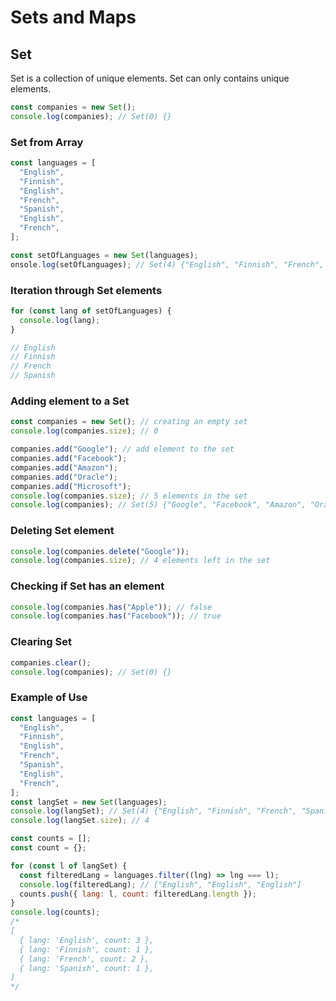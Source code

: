 # Sets and Maps

## Set

Set is a collection of unique elements. Set can only contains unique elements.

```js
const companies = new Set();
console.log(companies); // Set(0) {}
```

### Set from Array

```js
const languages = [
  "English",
  "Finnish",
  "English",
  "French",
  "Spanish",
  "English",
  "French",
];

const setOfLanguages = new Set(languages);
onsole.log(setOfLanguages); // Set(4) {"English", "Finnish", "French", "Spanish"}
```

### Iteration through Set elements

```js
for (const lang of setOfLanguages) {
  console.log(lang);
}

// English
// Finnish
// French
// Spanish
```

### Adding element to a Set

```js
const companies = new Set(); // creating an empty set
console.log(companies.size); // 0

companies.add("Google"); // add element to the set
companies.add("Facebook");
companies.add("Amazon");
companies.add("Oracle");
companies.add("Microsoft");
console.log(companies.size); // 5 elements in the set
console.log(companies); // Set(5) {"Google", "Facebook", "Amazon", "Oracle", "Microsoft"}
```

### Deleting Set element

```js
console.log(companies.delete("Google"));
console.log(companies.size); // 4 elements left in the set
```

### Checking if Set has an element

```js
console.log(companies.has("Apple")); // false
console.log(companies.has("Facebook")); // true
```

### Clearing Set

```js
companies.clear();
console.log(companies); // Set(0) {}
```

### Example of Use

```js
const languages = [
  "English",
  "Finnish",
  "English",
  "French",
  "Spanish",
  "English",
  "French",
];
const langSet = new Set(languages);
console.log(langSet); // Set(4) {"English", "Finnish", "French", "Spanish"}
console.log(langSet.size); // 4

const counts = [];
const count = {};

for (const l of langSet) {
  const filteredLang = languages.filter((lng) => lng === l);
  console.log(filteredLang); // ["English", "English", "English"]
  counts.push({ lang: l, count: filteredLang.length });
}
console.log(counts);
/*
[
  { lang: 'English', count: 3 },
  { lang: 'Finnish', count: 1 },
  { lang: 'French', count: 2 },
  { lang: 'Spanish', count: 1 },
]
*/
```





